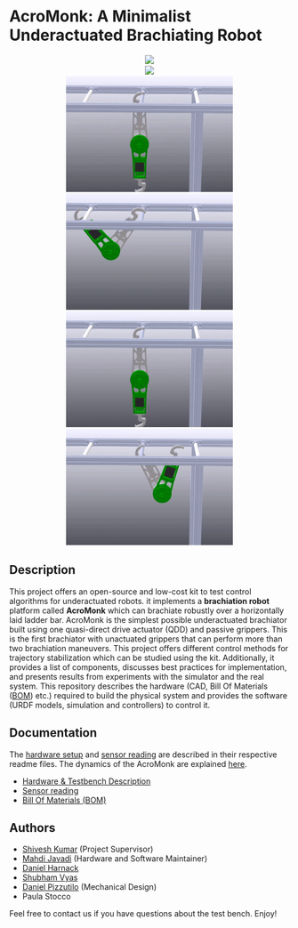 # AcroMonk: A Minimalist Underactuated Brachiating Robot
<div align="center">
<img width="605" src="images/poster_new.png" />
</div>


<div align="center">
<img width="605" src="images/5x-tvlqr.gif" />
</div>

<div align="center">
<img width="300" src="images/zb.gif" >
<img width="300" src="images/bf.gif" >
</div>
<div align="center">
<img width="300" src="images/zf.gif" >
<img width="300" src="images/fb.gif" >
</div>

## Description
This project offers an open-source and low-cost kit to test control algorithms 
for underactuated robots. 
it implements a **brachiation robot** platform called **AcroMonk** which 
can brachiate robustly over a horizontally laid ladder bar. AcroMonk is 
the simplest possible underactuated brachiator built using one quasi-direct 
drive actuator (QDD) and passive grippers. This is the first brachiator with 
unactuated grippers that can perform more than two brachiation maneuvers. 
This project offers different control methods for trajectory stabilization 
which can be studied using the kit. Additionally, it provides a list of 
components, discusses best practices for implementation, and presents results 
from experiments with the simulator and the real system. This repository 
describes the hardware (CAD, Bill Of Materials ([BOM](hardware/bills-of-materials.md)) etc.) required to build 
the physical system and provides the software (URDF models, simulation and 
controllers) to control it.


## Documentation

The [hardware setup](hardware/testbench-description.md) and [sensor reading](hardware/sensor-reading.md) are described in their respective readme files. The dynamics of the AcroMonk are explained [here](docs/acrm-equations.md).

* [Hardware & Testbench Description](hardware/testbench-description.md)
* [Sensor reading](hardware/sensor-reading.md)
* [Bill Of Materials (BOM)](hardware/bills-of-materials.md)

## Authors #

* [Shivesh Kumar](https://robotik.dfki-bremen.de/en/about-us/staff/shku02.html) (Project Supervisor)
* [Mahdi Javadi](https://robotik.dfki-bremen.de/en/about-us/staff/maja04/) (Hardware and Software Maintainer)
* [Daniel Harnack](https://robotik.dfki-bremen.de/en/about-us/staff/daha03.html)
* [Shubham Vyas](https://robotik.dfki-bremen.de/en/about-us/staff/shvy01/)
* [Daniel Pizzutilo](https://robotik.dfki-bremen.de/de/ueber-uns/mitarbeiter/dapi01.html) (Mechanical Design)
* Paula Stocco

Feel free to contact us if you have questions about the test bench. Enjoy!
